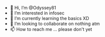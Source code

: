 - 👋 Hi, I’m @Odyssey81
- 👀 I’m interested in infosec
- 🌱 I’m currently learning the basics XD
- 💞️ I’m looking to collaborate on nothing atm
- 📫 How to reach me ... please don't yet

<!---
Odyssey81/Odyssey81 is a ✨ special ✨ repository because its `README.md` (this file) appears on your GitHub profile.
You can click the Preview link to take a look at your changes.
--->
